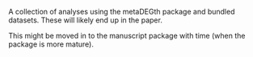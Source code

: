 A collection of analyses using the metaDEGth package and bundled datasets. These will likely end up in the paper.

This might be moved in to the manuscript package with time (when the package is more mature).